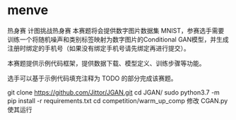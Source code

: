 # menve
热身赛
计图挑战热身赛
本赛题将会提供数字图片数据集 MNIST，参赛选手需要训练一个将随机噪声和类别标签映射为数字图片的Conditional GAN模型，并生成注册时绑定的手机号（如果没有绑定手机号请先绑定再进行提交）。

本赛题提供示例代码框架，提供数据下载、模型定义、训练步骤等功能。

选手可以基于示例代码填充注释为 TODO 的部分完成该赛题。

git clone https://github.com/Jittor/JGAN.git
cd JGAN/
sudo python3.7 -m pip install -r requirements.txt
cd competition/warm_up_comp
修改 CGAN.py 使其运行
